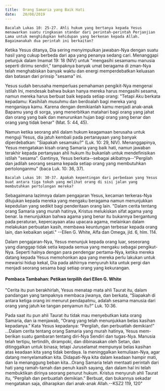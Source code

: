 ```yaml
---
title:  Orang Samaria yang Baik Hati
date:   20/08/2019
---
```


`Bacalah Lukas 10: 25-27. Ahli hukum yang bertanya kepada Yesus menawarkan suatu ringkasan standar dari perintah-perintah Perjanjian Lama untuk menghidupkan kehidupan yang berkenan kepada Allah. Bagaimanakah dua perintah ini berkaitan?`

Ketika Yesus ditanya, Dia sering menyimpulkan jawaban-Nya dengan suatu hasil yang cukup berbeda dari apa yang penanya sedang cari. Menanggapi petunjuk dalam Imamat 19: 18 (NIV) untuk "mengasihi sesamamu manusia seperti dirimu sendiri," tampaknya banyak umat beragama di zman-Nya telah menghabiskan banyak waktu dan energi memperdebatkan keluasan dan batasan dari prinsip "sesama" ini.

Yesus sudah berusaha memperluas pemahaman pengikit-Nya mengenai istilah Ini, mendesak bahwa bukan hanya mereka harus mengasihi sesama, namun mereka harus berbuat baik kepada setiap orang: "Tetapi Aku berkata kepadamu: Kasihilah musuhmu dan berdoalah bagi mereka yang menganiaya kamu. Karena dengan demikianlah kamu menjadi anak-anak Bapamu yang di sorga, yang menerbitkan matahari bagi orang yang jahat dan orang yang baik dan menurunkan hujan bagi orang yang benar dan orang yang tidak benar" (Mat. 5: 44, 45).

Namun ketika seorang ahli dalam hukum keagamaan berusaha untuk menguji Yesus, dia jatuh kembali pada pertanayaan yang banyak diperdebatkan: "Siapakah sesamaku?" (Luk. 10: 29, NIV). Menanggapinya, Yesus mengatakan kisah orang Samaria yang baik hati, namun jawaban terakhir kepada pertanyaan ahli hukum Itu bukanlah untuk mendefinisikan istilah "sesama". Gantinya, Yesus berkata--sebagai akibatnya--"Pergilah dan jadilah seorang sesama kepada setiap orang yang membutuhkan pertolonganmu" (baca Luk. 10: 36, 37).

`Bacalah Lukas 10: 30-37. Apakah kepentingan dari perbedaan yang Yesus buat antara tiga tokoh yang melihat orang di sisi jalan yang membutuhkan pertolongan mereka?`

Sebagaimana lazimnya dalam pengajaran Yesus, kecaman terkeras-Nya ditujukan kepada mereka yang mengaku beragama namun menunjukkan kepedulian yang sedikit bagi penderitaan orang lain. "Dalam cerita tentang orang Samaria yang murah hatinya, Kristus melukiskan sifat agama yang benar. Ia menunjukkan bahwa agama yang benar itu bukannya bergantung pada peraturan, kepercayaan atau upacara agama, melainkan dalam melakukan perbuatan kasih, membawa keuntungan terbesar kepada orang lain, dan kebaikan sejati." --Ellen G. White, Alfa dan Omega, jld. 6, hlm. 114.

Dalam pengajaran-Nya, Yesus menunjuk kepada orang luar, seseorang yang dianggap tidak setia kepada semua yang mengaku sebagai pengikut-Nya. Seperti halnya dengan para pendengar pertama-Nya, ketika mereka datang kepada Yesus memohonkan apa yang mereka perlu lakukan untuk mewarisi hidup kekal, Dia pada akhirnya menyuruh kita untuk pergi dan menjadi seorang sesama bagi setiap orang yang kekurangan.

#### Pembaca Tambahan: Petikan terpilih dari Ellen G. White

"Cerita itu pun berakhirlah, Yesus menatap mata ahli Taurat itu, dalam pandangan yang tampaknya membaca jiwanya, dan berkata, “Siapakah di antara ketiga orang ini menurut pendapatmu, adalah sesama manusia dari orang yang jatuh ke tangan penyamun itu?” Luk. 10:36. 

Pada saat itu pun ahli Taurat itu tidak mau menyebutkan kata orang Samaria, dan ia menjawab, “Orang yang telah menunjukkan belas kasihan kepadanya.” Kata Yesus kepadanya: “Pergilah, dan perbuatlah demikian!” ...Dalam cerita tentang orang Samaria yang murah hatinya, Yesus mem-berikan suatu gambaran tentang diri-Nya Sendiri dan tugas-Nya. Manusia telah tertipu, tertindih, dirampoki, dan dibinasakan oleh Setan, dan ditinggalkan untuk binasa; tetapi Juruselamat mempunyai belas kasihan atas keadaan kita yang tidak berdaya. Ia meninggalkan kemuliaan-Nya, agar datang menyelamatkan kita. Didapati-Nya kita dalam keadaan hampir mati, dan Ia menanggung beban kita...Orang Samaria telah mentaati perintah dari hati yang ramah-tamah dan penuh kasih sayang, dan dalam hal ini telah membuktikan dirinya seorang penurut hukum. Kristus menyuruh ahli Taurat itu, “Pergilah dan perbuatlah demikian.” Berbuat, dan bukannya sekadar mengatakan saja, diharapkan dari anak-anak Allah.--KSZ2 119, 120"